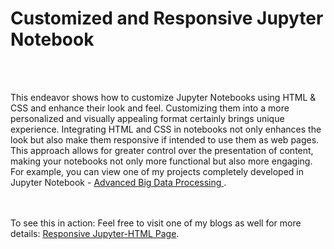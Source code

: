 # Customized and Responsive Jupyter Notebook
<br><br>

This endeavor shows how to customize Jupyter Notebooks using HTML & CSS and enhance their look and feel.
Customizing them into a more personalized and visually appealing format certainly brings unique experience. 
Integrating HTML and CSS in notebooks not only enhances the look but also make them responsive if intended to 
use them as web pages. This approach allows for greater control over the presentation of content, making your notebooks 
not only more functional but also more engaging. For example, you can view one of my projects completely developed in 
Jupyter Notebook - 
<a href="https://sites.google.com/view/gautamsatyndra/projects/big-data-preprocessing-using-pyspark-databricks-and-aws" target="_blank">
    Advanced Big Data Processing
</a>. 

<br><br>
To see this in action: Feel free to visit one of my blogs as well for more details: <a href="https://sites.google.com/view/gautamsatyndra/projects/customized-and-responsive-jupyter-notebook" target="_blank"> Responsive Jupyter-HTML Page</a>. 
